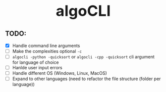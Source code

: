 <h1 align="center" style="font-size: 3rem;">
algoCLI
</h1>

## TODO:

- [x] Handle command line arguments
- [ ] Make the complexities optional `-c`
- [ ] `algocli -python -quicksort` or `algocli -cpp -quicksort` cli argument for language of choice
- [ ] Hanlde user input errors
- [ ] Handle different OS (Windows, Linux, MacOS)
- [ ] Expand to other languages (need to refactor the file structure (folder per language))
